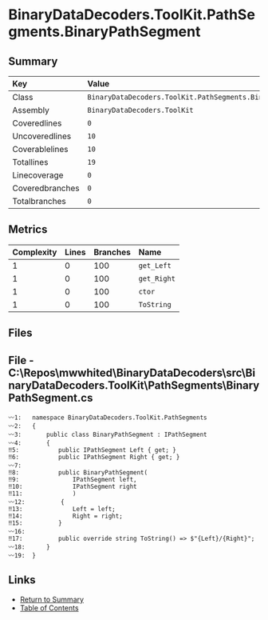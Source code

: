 ﻿# BinaryDataDecoders.ToolKit.PathSegments.BinaryPathSegment

## Summary

| Key             | Value                                                       |
| :-------------- | :---------------------------------------------------------- |
| Class           | `BinaryDataDecoders.ToolKit.PathSegments.BinaryPathSegment` |
| Assembly        | `BinaryDataDecoders.ToolKit`                                |
| Coveredlines    | `0`                                                         |
| Uncoveredlines  | `10`                                                        |
| Coverablelines  | `10`                                                        |
| Totallines      | `19`                                                        |
| Linecoverage    | `0`                                                         |
| Coveredbranches | `0`                                                         |
| Totalbranches   | `0`                                                         |

## Metrics

| Complexity | Lines | Branches | Name        |
| :--------- | :---- | :------- | :---------- |
| 1          | 0     | 100      | `get_Left`  |
| 1          | 0     | 100      | `get_Right` |
| 1          | 0     | 100      | `ctor`      |
| 1          | 0     | 100      | `ToString`  |

## Files

## File - C:\Repos\mwwhited\BinaryDataDecoders\src\BinaryDataDecoders.ToolKit\PathSegments\BinaryPathSegment.cs

```CSharp
〰1:   namespace BinaryDataDecoders.ToolKit.PathSegments
〰2:   {
〰3:       public class BinaryPathSegment : IPathSegment
〰4:       {
‼5:           public IPathSegment Left { get; }
‼6:           public IPathSegment Right { get; }
〰7:   
‼8:           public BinaryPathSegment(
‼9:               IPathSegment left,
‼10:              IPathSegment right
‼11:              )
〰12:          {
‼13:              Left = left;
‼14:              Right = right;
‼15:          }
〰16:  
‼17:          public override string ToString() => $"{Left}/{Right}";
〰18:      }
〰19:  }
```

## Links

* [Return to Summary](Summary.md)
* [Table of Contents](../TOC.md)

